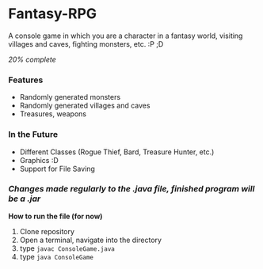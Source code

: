 # Fantasy-RPG

A console game in which you are a character in a fantasy world, visiting villages and caves, fighting monsters, etc.   :P ;D

_20% complete_

### Features

- Randomly generated monsters
- Randomly generated villages and caves
- Treasures, weapons

### In the Future

- Different Classes (Rogue Thief, Bard, Treasure Hunter, etc.)
- Graphics :D
- Support for File Saving

### _Changes made regularly to the .java file, finished program will be a .jar_

**How to run the file (for now)**

1. Clone repository
2. Open a terminal, navigate into the directory
3. type `javac ConsoleGame.java`
4. type `java ConsoleGame`
